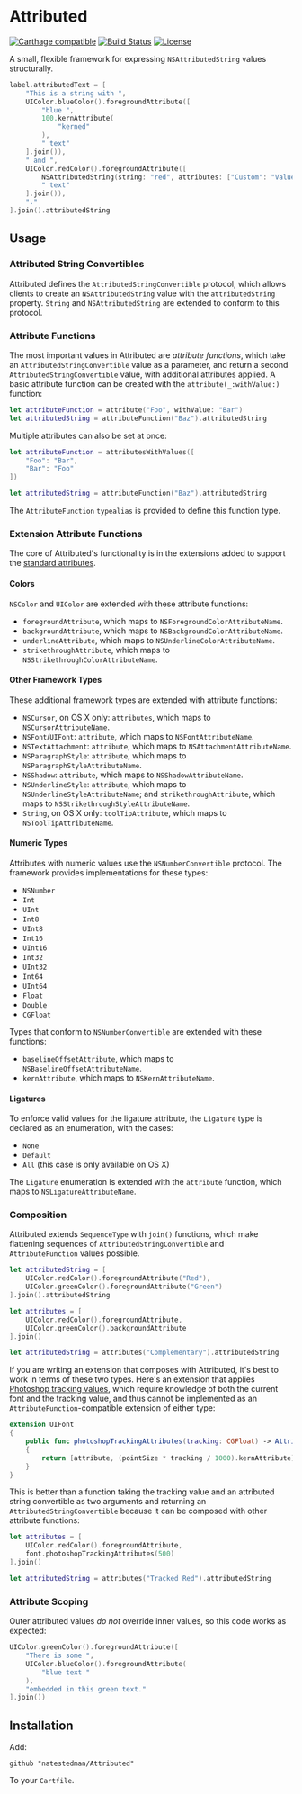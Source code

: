 # Attributed
[![Carthage compatible](https://img.shields.io/badge/Carthage-compatible-4BC51D.svg?style=flat)](https://github.com/Carthage/Carthage)
[![Build Status](https://travis-ci.org/natestedman/Attributed.svg?branch=master)](https://travis-ci.org/natestedman/Attributed)
[![License](https://img.shields.io/badge/license-Creative%20Commons%20Zero%20v1.0%20Universal-blue.svg)](https://creativecommons.org/publicdomain/zero/1.0/)

A small, flexible framework for expressing `NSAttributedString` values structurally.

```swift
label.attributedText = [
    "This is a string with ",
    UIColor.blueColor().foregroundAttribute([
        "blue ",
        100.kernAttribute(
            "kerned"
        ),
        " text"
    ].join()),
    " and ",
    UIColor.redColor().foregroundAttribute([
        NSAttributedString(string: "red", attributes: ["Custom": "Value"]),
        " text"
    ].join()),
    "."
].join().attributedString
```

## Usage

### Attributed String Convertibles
Attributed defines the `AttributedStringConvertible` protocol, which allows clients to create an `NSAttributedString` value with the `attributedString` property. `String` and `NSAttributedString` are extended to conform to this protocol.

### Attribute Functions
The most important values in Attributed are _attribute functions_, which take an `AttributedStringConvertible` value as a parameter, and return a second `AttributedStringConvertible` value, with additional attributes applied. A basic attribute function can be created with the `attribute(_:withValue:)` function:

```swift
let attributeFunction = attribute("Foo", withValue: "Bar")
let attributedString = attributeFunction("Baz").attributedString
```

Multiple attributes can also be set at once:

```swift
let attributeFunction = attributesWithValues([
    "Foo": "Bar",
    "Bar": "Foo"
])

let attributedString = attributeFunction("Baz").attributedString
```

The `AttributeFunction` `typealias` is provided to define this function type.

### Extension Attribute Functions
The core of Attributed's functionality is in the extensions added to support the [standard attributes](https://developer.apple.com/library/ios/documentation/Cocoa/Conceptual/AttributedStrings/Articles/standardAttributes.html).

#### Colors
`NSColor` and `UIColor` are extended with these attribute functions:

- `foregroundAttribute`, which maps to `NSForegroundColorAttributeName`.
- `backgroundAttribute`, which maps to `NSBackgroundColorAttributeName`.
- `underlineAttribute`, which maps to `NSUnderlineColorAttributeName`.
- `strikethroughAttribute`, which maps to `NSStrikethroughColorAttributeName`.

#### Other Framework Types
These additional framework types are extended with attribute functions:

- `NSCursor`, on OS X only: `attributes`, which maps to `NSCursorAttributeName`.
- `NSFont`/`UIFont`: `attribute`, which maps to `NSFontAttributeName`.
- `NSTextAttachment`: `attribute`, which maps to `NSAttachmentAttributeName`.
- `NSParagraphStyle`: `attribute`, which maps to `NSParagraphStyleAttributeName`.
- `NSShadow`: `attribute`, which maps to `NSShadowAttributeName`.
- `NSUnderlineStyle`: `attribute`, which maps to `NSUnderlineStyleAttributeName`; and `strikethroughAttribute`, which maps to `NSStrikethroughStyleAttributeName`.
- `String`, on OS X only: `toolTipAttribute`, which maps to `NSToolTipAttributeName`.

#### Numeric Types
Attributes with numeric values use the `NSNumberConvertible` protocol. The framework provides implementations for these types:

- `NSNumber`
- `Int`
- `UInt`
- `Int8`
- `UInt8`
- `Int16`
- `UInt16`
- `Int32`
- `UInt32`
- `Int64`
- `UInt64`
- `Float`
- `Double`
- `CGFloat`

Types that conform to `NSNumberConvertible` are extended with these functions:

- `baselineOffsetAttribute`, which maps to `NSBaselineOffsetAttributeName`.
- `kernAttribute`, which maps to `NSKernAttributeName`.

#### Ligatures
To enforce valid values for the ligature attribute, the `Ligature` type is declared as an enumeration, with the cases:

- `None`
- `Default`
- `All` (this case is only available on OS X)

The `Ligature` enumeration is extended with the `attribute` function, which maps to `NSLigatureAttributeName`.

### Composition
Attributed extends `SequenceType` with `join()` functions, which make flattening sequences of `AttributedStringConvertible` and `AttributeFunction` values possible.

```swift
let attributedString = [
    UIColor.redColor().foregroundAttribute("Red"),
    UIColor.greenColor().foregroundAttribute("Green")
].join().attributedString
```

```swift
let attributes = [
    UIColor.redColor().foregroundAttribute,
    UIColor.greenColor().backgroundAttribute
].join()

let attributedString = attributes("Complementary").attributedString
```

If you are writing an extension that composes with Attributed, it's best to work in terms of these two types. Here's an extension that applies [Photoshop tracking values](http://www.devsign.co/notes/tracking-and-character-spacing), which require knowledge of both the current font and the tracking value, and thus cannot be implemented as an `AttributeFunction`-compatible extension of either type:

```swift
extension UIFont
{
    public func photoshopTrackingAttributes(tracking: CGFloat) -> AttributeFunction
    {
        return [attribute, (pointSize * tracking / 1000).kernAttribute].join()
    }
}
```

This is better than a function taking the tracking value and an attributed string convertible as two arguments and returning an `AttributedStringConvertible` because it can be composed with other attribute functions:

```swift
let attributes = [
    UIColor.redColor().foregroundAttribute,
    font.photoshopTrackingAttributes(500)
].join()

let attributedString = attributes("Tracked Red").attributedString
```

### Attribute Scoping
Outer attributed values *do not* override inner values, so this code works as expected:

```swift
UIColor.greenColor().foregroundAttribute([
    "There is some ",
    UIColor.blueColor().foregroundAttribute(
        "blue text "
    ),
    "embedded in this green text."
].join())
```

## Installation

Add:

    github "natestedman/Attributed"

To your `Cartfile`.
